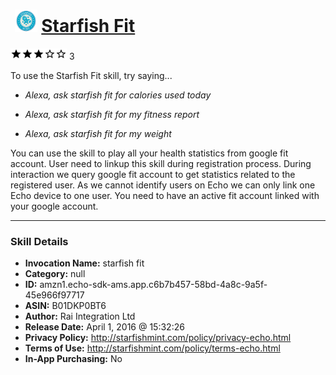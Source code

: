 # &nbsp;<img src="skill_icon" alt="Starfish Fit icon" width="36"> [Starfish Fit](http://alexa.amazon.com/#skills/amzn1.echo-sdk-ams.app.c6b7b457-58bd-4a8c-9a5f-45e966f97717)
![3 stars](../../images/ic_star_black_18dp_1x.png)![3 stars](../../images/ic_star_black_18dp_1x.png)![3 stars](../../images/ic_star_black_18dp_1x.png)![3 stars](../../images/ic_star_border_black_18dp_1x.png)![3 stars](../../images/ic_star_border_black_18dp_1x.png) 3

To use the Starfish Fit skill, try saying...

* *Alexa, ask starfish fit for calories used today*

* *Alexa, ask starfish fit for my fitness report*

* *Alexa, ask starfish fit for my weight*

You can use the skill to play all your health statistics from google fit account. User need to linkup this skill during registration process. During interaction we query google fit account to get statistics related to the registered user. As we cannot identify users on Echo we can only link one Echo device to one user. You need to have an active fit account linked with your google account.

***

### Skill Details

* **Invocation Name:** starfish fit
* **Category:** null
* **ID:** amzn1.echo-sdk-ams.app.c6b7b457-58bd-4a8c-9a5f-45e966f97717
* **ASIN:** B01DKP0BT6
* **Author:** Rai Integration Ltd
* **Release Date:** April 1, 2016 @ 15:32:26
* **Privacy Policy:** http://starfishmint.com/policy/privacy-echo.html
* **Terms of Use:** http://starfishmint.com/policy/terms-echo.html
* **In-App Purchasing:** No
